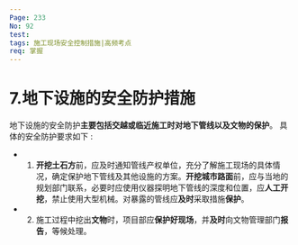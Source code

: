 ```yaml
---
Page: 233
No: 92
test:
tags: 施工现场安全控制措施|高频考点
req: 掌握
---
```

# 7.地下设施的安全防护措施
地下设施的安全防护**主要包括交越或临近施工时对地下管线以及文物的保护**。 具体的安全防护要求如下 :

- 1. **开挖土石方**前，应及时通知管线产权单位，充分了解施工现场的具体情况，确定保护地下管线及其他设施的方案。**开挖城市路面**前，应与当地的规划部门联系，必要时应使用仪器探明地下管线的深度和位置，应**人工开挖**，禁止使用大型机械。对暴露的管线应**及时**采取措施**保护**。
- 2. 施工过程中挖出**文物**时，项目部应**保护好现场**，并**及时**向文物管理部门**报告**，等候处理。